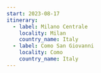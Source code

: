 ```yaml
---
start: 2023-08-17
itinerary:
  - label: Milano Centrale
    locality: Milan
    country_name: Italy
  - label: Como San Giovanni
    locality: Como
    country_name: Italy
---
```

